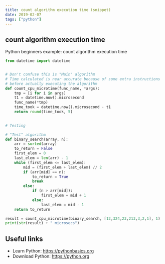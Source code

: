 ```yaml
---
title: count algorithm execution time (snippet)
date: 2019-02-07
tags: ["python"]
---
```


## count algorithm execution time

Python beginners example: count algorithm execution time

```python
from datetime import datetime


# Don't confuse this is "Main" algorithm
# Time calculated is near accurate because of some extra instructions 
# before actually executing the algorithm
def count_cpu_microtime(func_name, *args):
	tmp = [i for i in args]
	t1 = datetime.now().microsecond
	func_name(*tmp)
	time_took = datetime.now().microsecond - t1
	return round(time_took, 5)
	

# Testing

# "Test" algorithm
def binary_search(array, n):
	arr = sorted(array)
	to_return = False 
	first_elem = 0
	last_elem = len(arr) - 1
	while (first_elem <= last_elem):
		mid = (first_elem + last_elem) // 2
		if (arr[mid] == n):
			to_return = True
			break
		else:
			if (n > arr[mid]):
				first_elem = mid + 1
			else:
				last_elem = mid - 1
	return to_return	

result = count_cpu_microtime(binary_search, [12,324,23,213,3,2,1], 1)
print(str(result) + " microsecs")


```

## Useful links

- Learn Python: https://pythonbasics.org
- Download Python: https://python.org
